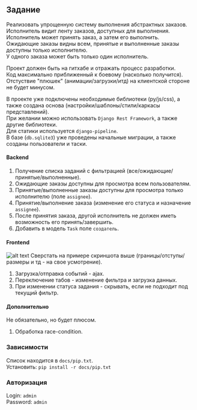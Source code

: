## Задание

Реализовать упрощенную систему выполнения абстрактных заказов.  
Исполнитель видит ленту заказов, доступных для выполнения.  
Исполнитель может принять заказ, а затем его выполнить.  
Ожидающие заказы видны всем, принятые и выполненные заказы доступны только исполнителю.  
У одного заказа может быть только один исполнитель.

Проект должен быть на гитхабе и отражать процесс разработки.  
Код максимально приближенный к боевому (насколько получится).  
Отстуствие "плюшек" (анимации/загрузки/итд) на клиентской стороне не будет минусом.  
  
В проекте уже подключены необходимые библиотеки (py/js/css), а также создана основа 
(настройки/шаблоны/стили/каркасы представлений).  
При желании можно использовать `Django Rest Framework`, а также другие библиотеки.  
Для статики используется `django-pipeline`.  
В базе (`db.sqlite3`) уже проведены начальные миграции, а также созданы пользователи и таски.


#### Backend
1. Получение списка заданий с фильтрацией (все/ожидающие/принятые/выполненные).
2. Ожидающие заказы доступны для просмотра всем пользователям.
3. Принятые/выполненные заказы доступны для просмотра только исполнителю (поле `assignee`).
4. Принятие/выполнение заказа (изменение его статуса и назначение `assignee`). 
5. После принятия заказа, другой исполнитель не должен иметь возможность его принять/завершить.
6. Добавить в модель `Task` поле `cоздатель`. 

#### Frontend
![alt text](https://pp.vk.me/c837121/v837121214/1ea27/DAKoB6qKPpc.jpg "Пример")
Сверстать на примере скриншота выше (границы/отступы/размеры и тд - на свое усмотрение).  
1. Загрузка/отправка событий - ajax.  
2. Переключение табов - изменение фильтра и загрузка данных.  
3. При изменении статуса задания - скрывать, если не подходит под текущий фильтр.   


#### Дополнительно
Не обязательно, но будет плюсом.  
1. Обработка race-condition.


### Зависимости
Список находится в `docs/pip.txt`.  
Установить: `pip install -r docs/pip.txt` 


### Авторизация  
Login: `admin`  
Password: `admin`   
